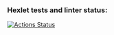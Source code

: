 ### Hexlet tests and linter status:
[![Actions Status](https://github.com/patapiks/frontend-project-lvl4/workflows/hexlet-check/badge.svg)](https://github.com/patapiks/frontend-project-lvl4/actions)
